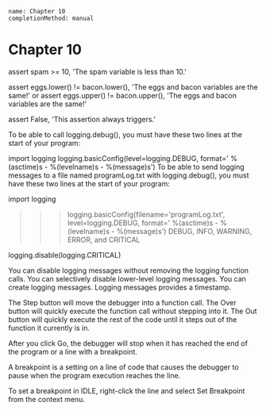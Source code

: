 ```ngMeta
name: Chapter 10
completionMethod: manual
```
# Chapter 10
assert spam >= 10, 'The spam variable is less than 10.'

assert eggs.lower() != bacon.lower(), 'The eggs and bacon variables are the same!' or assert eggs.upper() != bacon.upper(), 'The eggs and bacon variables are the same!'

assert False, 'This assertion always triggers.'

To be able to call logging.debug(), you must have these two lines at the start of your program:


import logging
logging.basicConfig(level=logging.DEBUG, format=' %(asctime)s -
%(levelname)s -  %(message)s')
To be able to send logging messages to a file named programLog.txt with logging.debug(), you must have these two lines at the start of your program:


import logging
>>> logging.basicConfig(filename='programLog.txt', level=logging.DEBUG,
format=' %(asctime)s -  %(levelname)s -  %(message)s')
DEBUG, INFO, WARNING, ERROR, and CRITICAL

logging.disable(logging.CRITICAL)

You can disable logging messages without removing the logging function calls. You can selectively disable lower-level logging messages. You can create logging messages. Logging messages provides a timestamp.

The Step button will move the debugger into a function call. The Over button will quickly execute the function call without stepping into it. The Out button will quickly execute the rest of the code until it steps out of the function it currently is in.

After you click Go, the debugger will stop when it has reached the end of the program or a line with a breakpoint.

A breakpoint is a setting on a line of code that causes the debugger to pause when the program execution reaches the line.

To set a breakpoint in IDLE, right-click the line and select Set Breakpoint from the context menu.